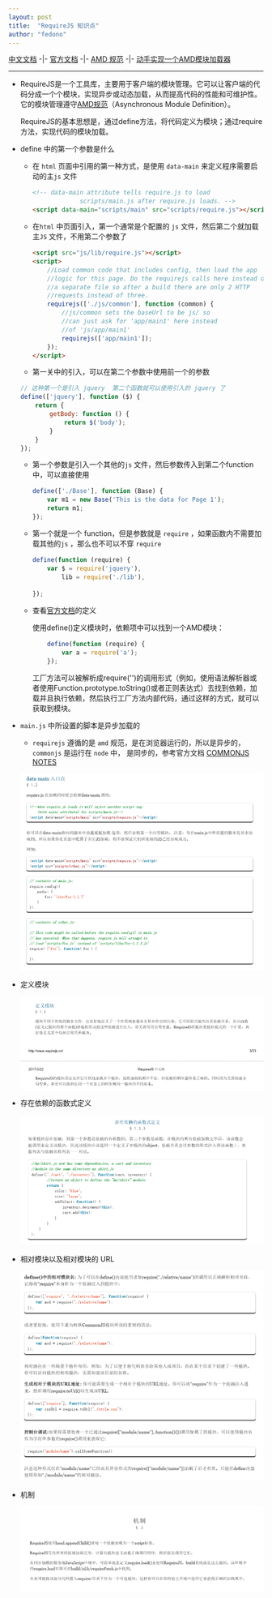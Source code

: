 ```yaml
---
layout: post
title:  "RequireJS 知识点"
author: "fedono"
---
```


[中文文档](https://wenku.baidu.com/view/836bd9c8112de2bd960590c69ec3d5bbfd0adad2.html) -|- [官方文档](https://requirejs.org/) -|- [AMD 规范](https://github.com/amdjs/amdjs-api/wiki/require-(中文版)) -|- [动手实现一个AMD模块加载器](https://github.com/huruji/blog/issues/13)

---

- RequireJS是一个工具库，主要用于客户端的模块管理。它可以让客户端的代码分成一个个模块，实现异步或动态加载，从而提高代码的性能和可维护性。它的模块管理遵守[AMD规范](https://github.com/amdjs/amdjs-api/wiki/AMD)（Asynchronous Module Definition）。

  RequireJS的基本思想是，通过define方法，将代码定义为模块；通过require方法，实现代码的模块加载。

- define 中的第一个参数是什么

  - 在 `html` 页面中引用的第一种方式，是使用 `data-main` 来定义程序需要启动的主`js` 文件

    ```html
    <!-- data-main attribute tells require.js to load
                 scripts/main.js after require.js loads. -->
    <script data-main="scripts/main" src="scripts/require.js"></script>
    ```

  - 在`html` 中页面引入，第一个通常是个配置的 `js` 文件，然后第二个就加载主`JS` 文件，不用第二个参数了

    ```html
    <script src="js/lib/require.js"></script>
    <script>
        //Load common code that includes config, then load the app
        //logic for this page. Do the requirejs calls here instead of
        //a separate file so after a build there are only 2 HTTP
        //requests instead of three.
        requirejs(['./js/common'], function (common) {
            //js/common sets the baseUrl to be js/ so
            //can just ask for 'app/main1' here instead
            //of 'js/app/main1'
            requirejs(['app/main1']);
        });
    </script>
    ```

  - 第一关中的引入，可以在第二个参数中使用前一个的参数

  ```js
  // 这种第一个是引入 jquery  第二个函数就可以使用引入的 jquery 了
  define(['jquery'], function ($) {
      return {
          getBody: function () {
              return $('body');
          }
      }
  });
  ```

  - 第一个参数是引入一个其他的`js` 文件，然后参数传入到第二个function中，可以直接使用

    ```js
    define(['./Base'], function (Base) {
        var m1 = new Base('This is the data for Page 1');
        return m1;
    });
    ```

  - 第一个就是一个 function，但是参数就是 `require` ，如果函数内不需要加载其他的`js` ，那么也不可以不穿 `require`

    ```js
    define(function (require) {
        var $ = require('jquery'),
            lib = require('./lib'),

    });
    ```

  - 查看[官方文档](https://github.com/amdjs/amdjs-api/wiki/require-(中文版))的定义

    使用define()定义模块时，依赖项中可以找到一个AMD模块：

    ```js
        define(function (require) {
            var a = require('a');
        });
    ```

    工厂方法可以被解析成require('')的调用形式（例如，使用语法解析器或者使用Function.prototype.toString()或者正则表达式）去找到依赖，加载并且执行依赖，然后执行工厂方法内部代码，通过这样的方式，就可以获取到模块。

- `main.js` 中所设置的脚本是异步加载的

  - `requirejs` 遵循的是 `amd` 规范，是在浏览器运行的，所以是异步的，`commonjs` 是运行在 `node` 中， 是同步的，参考官方文档 [COMMONJS NOTES](https://requirejs.org/docs/commonjs.html)

  ![image-20200322121159688](../assets/imgs/requirejs/entry.png)

- 定义模块

  ![image-20200322121722877](../assets/imgs/requirejs/define-module.png)

- 存在依赖的函数式定义

  ![image-20200322122204310](../assets/imgs/requirejs/dependence.png)

- 相对模块以及相对模块的 URL

  ![image-20200322123014398](../assets/imgs/requirejs/relative-url.png)

- 机制

  ![image-20200322134200072](../assets/imgs/requirejs/mechanism.png)


